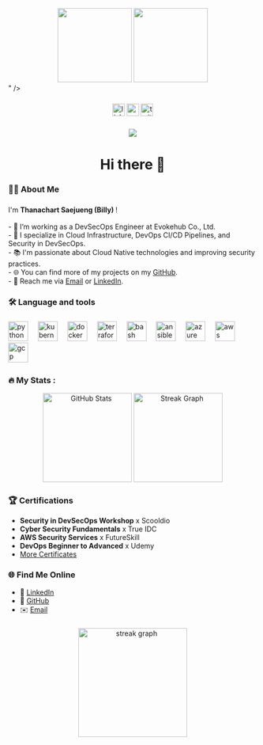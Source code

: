 <div align="center">
  <img height="150" src="<div align="center"> <img height="150" src="https://media0.giphy.com/media/v1.Y2lkPTc5MGI3NjExNXdlOTdkYTR4ZDk2NjBtN3RxamVkeGRpOTMxOXpyYnBkeGkzdms4MSZlcD12MV9pbnRlcm5hbF9naWZfYnlfaWQmY3Q9Zw/78XCFBGOlS6keY1Bil/giphy.webp" /> </div>"  />
</div>

###

<div align="center">
  <img src="https://img.shields.io/static/v1?message=LinkedIn&logo=linkedin&label=&color=0077B5&logoColor=white&labelColor=&style=for-the-badge" height="25" alt="linkedin logo"  />
  <img src="https://img.shields.io/static/v1?message=Youtube&logo=youtube&label=&color=FF0000&logoColor=white&labelColor=&style=for-the-badge" height="25" alt="youtube logo"  />
  <img src="https://img.shields.io/static/v1?message=Twitter&logo=twitter&label=&color=1DA1F2&logoColor=white&labelColor=&style=for-the-badge" height="25" alt="twitter logo"  />
</div>

###

<div align="center">
  <img src="https://visitor-badge.laobi.icu/badge?page_id=maurodesouza.maurodesouza&"  />
</div>

###

<h1 align="center">Hi there 👋</h1>

###

<h3 align="left">👩‍💻  About Me</h3>

###

<p align="left"> I'm <strong>Thanachart Saejueng (Billy) </strong>! <br><br> - 🔭 I’m working as a DevSecOps Engineer at Evokehub Co., Ltd.<br> - 🚀 I specialize in Cloud Infrastructure, DevOps CI/CD Pipelines, and Security in DevSecOps.<br> - 📚 I'm passionate about Cloud Native technologies and improving security practices.<br> - 🌐 You can find more of my projects on my <a href="https://github.com/bxlldev">GitHub</a>.<br> - 💬 Reach me via <a href="mailto:thanachart.devs@gmail.com">Email</a> or <a href="https://www.linkedin.com/in/thanachart-saejueng">LinkedIn</a>. </p>

###

<h3 align="left">🛠 Language and tools</h3>

###


<div align="left">
  <img src="https://upload.wikimedia.org/wikipedia/commons/c/c3/Python-logo-notext.svg" height="40" alt="python logo"  />
  <img width="12" />
  <img src="https://cdn.jsdelivr.net/gh/devicons/devicon/icons/kubernetes/kubernetes-plain.svg" height="40" alt="kubernetes logo"  />
  <img width="12" />
  <img src="https://cdn.jsdelivr.net/gh/devicons/devicon/icons/docker/docker-plain-wordmark.svg" height="40" alt="docker logo"  />
  <img width="12" />
  <img src="https://cdn.jsdelivr.net/gh/devicons/devicon/icons/terraform/terraform-original.svg" height="40" alt="terraform logo"  />
  <img width="12" />
  <img src="https://cdn.jsdelivr.net/gh/devicons/devicon/icons/bash/bash-original.svg" height="40" alt="bash logo"  />
  <img width="12" />
  <img src="https://cdn.jsdelivr.net/gh/devicons/devicon/icons/ansible/ansible-original.svg" height="40" alt="ansible logo"  />
  <img width="12" />
  <img src="https://cdn.jsdelivr.net/gh/devicons/devicon/icons/azure/azure-original.svg" height="40" alt="azure logo"  />
  <img width="12" />
  <img src="https://cdn.jsdelivr.net/gh/devicons/devicon/icons/amazonwebservices/amazonwebservices-original.svg" height="40" alt="aws logo"  />
  <img width="12" />
  <img src="https://cdn.jsdelivr.net/gh/devicons/devicon/icons/googlecloud/googlecloud-original.svg" height="40" alt="gcp logo"  />
  <img width="12" />
  
</div>

###

<h3 align="left">🔥 My Stats :</h3>
<div align="center"> <img src="https://github-readme-stats.vercel.app/api?username=bxlldev&show_icons=true&theme=dark" height="180" alt="GitHub Stats" /> <img src="https://streak-stats.demolab.com?user=bxlldev&locale=en&mode=daily&theme=dark&hide_border=false&border_radius=5&order=3" height="180" alt="Streak Graph" /> </div>

###

<h3 align="left">🏆 Certifications</h3>

- **Security in DevSecOps Workshop** x Scooldio  
- **Cyber Security Fundamentals** x True IDC  
- **AWS Security Services** x FutureSkill  
- **DevOps Beginner to Advanced** x Udemy  
- [More Certificates](https://drive.google.com/drive/folders/1F12HLnezmAdZ6Ia5MYzQwrwl_v7iNM3R?usp=sharing)

###

###

<h3 align="left">🌐 Find Me Online</h3>

- 💼 [LinkedIn](https://www.linkedin.com/in/thanachart-saejueng)  
- 📂 [GitHub](https://github.com/bxlldev)  
- ✉️ [Email](mailto:thanachart.devs@gmail.com)  

###

###

<div align="center">
  <img src="https://streak-stats.demolab.com?user=maurodesouza&locale=en&mode=daily&theme=dark&hide_border=false&border_radius=5&order=3" height="220" alt="streak graph"  />
</div>

###
